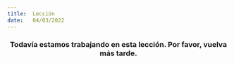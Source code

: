 ```yaml
---
title:  Lección
date:   04/03/2022
---
```


### <center>Todavía estamos trabajando en esta lección. Por favor, vuelva más tarde.</center>